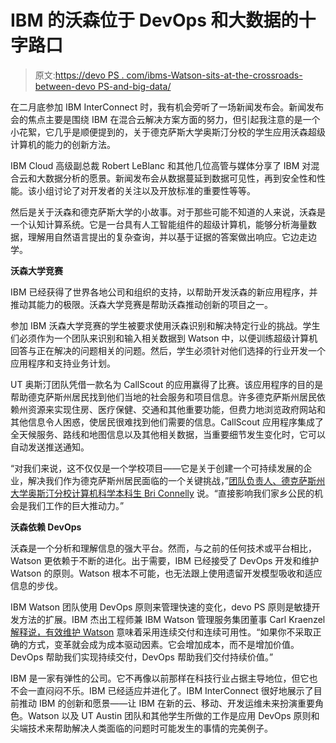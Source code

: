 # IBM 的沃森位于 DevOps 和大数据的十字路口

> 原文:[https://devo PS . com/ibms-Watson-sits-at-the-crossroads-between-devo PS-and-big-data/](https://devops.com/ibms-watson-sits-at-the-crossroads-between-devops-and-big-data/)

在二月底参加 IBM InterConnect 时，我有机会旁听了一场新闻发布会。新闻发布会的焦点主要是围绕 IBM 在混合云解决方案方面的努力，但引起我注意的是一个小花絮，它几乎是顺便提到的，关于德克萨斯大学奥斯汀分校的学生应用沃森超级计算机的能力的创新方法。

IBM Cloud 高级副总裁 Robert LeBlanc 和其他几位高管与媒体分享了 IBM 对混合云和大数据分析的愿景。新闻发布会从数据蔓延到数据可见性，再到安全性和性能。该小组讨论了对开发者的关注以及开放标准的重要性等等。

然后是关于沃森和德克萨斯大学的小故事。对于那些可能不知道的人来说，沃森是一个认知计算系统。它是一台具有人工智能组件的超级计算机，能够分析海量数据，理解用自然语言提出的复杂查询，并以基于证据的答案做出响应。它边走边学。

**沃森大学竞赛**

IBM 已经获得了世界各地公司和组织的支持，以帮助开发沃森的新应用程序，并推动其能力的极限。沃森大学竞赛是帮助沃森推动创新的项目之一。

参加 IBM 沃森大学竞赛的学生被要求使用沃森识别和解决特定行业的挑战。学生们必须作为一个团队来识别和输入相关数据到 Watson 中，以便训练超级计算机回答与正在解决的问题相关的问题。然后，学生必须针对他们选择的行业开发一个应用程序和支持业务计划。

UT 奥斯汀团队凭借一款名为 CallScout 的应用赢得了比赛。该应用程序的目的是帮助德克萨斯州居民找到他们当地的社会服务和项目信息。许多德克萨斯州居民依赖州资源来实现住房、医疗保健、交通和其他重要功能，但费力地浏览政府网站和其他信息令人困惑，使居民很难找到他们需要的信息。CallScout 应用程序集成了全天候服务、路线和地图信息以及其他相关数据，当重要细节发生变化时，它可以自动发送推送通知。

“对我们来说，这不仅仅是一个学校项目——它是关于创建一个可持续发展的企业，解决我们作为德克萨斯州居民面临的一个关键挑战，”[团队负责人、德克萨斯州大学奥斯汀分校计算机科学本科生 Bri Connelly](https://www-03.ibm.com/press/us/en/pressrelease/45861.wss) 说。“直接影响我们家乡公民的机会是我们工作的巨大推动力。”

**沃森依赖 DevOps**

沃森是一个分析和理解信息的强大平台。然而，与之前的任何技术或平台相比，Watson 更依赖于不断的进化。出于需要，IBM 已经接受了 DevOps 开发和维护 Watson 的原则。Watson 根本不可能，也无法跟上使用遗留开发模型吸收和适应信息的步伐。

IBM Watson 团队使用 DevOps 原则来管理快速的变化，devo PS 原则是敏捷开发方法的扩展。IBM 杰出工程师兼 IBM Watson 管理服务集团董事 Carl Kraenzel[解释说，有效维护 Watson](https://www-01.ibm.com/common/ssi/cgi-bin/ssialias?subtype=AB&infotype=PM&appname=SWGE_RA_RA_USEN&htmlfid=RAC14307USEN&attachment=RAC14307USEN.PDF#loaded) 意味着采用连续交付和连续可用性。“如果你不采取正确的方式，变革就会成为成本驱动因素。它会增加成本，而不是增加价值。DevOps 帮助我们实现持续交付，DevOps 帮助我们交付持续价值。”

IBM 是一家有弹性的公司。它不再像以前那样在科技行业占据主导地位，但它也不会一直闷闷不乐。IBM 已经适应并进化了。IBM InterConnect 很好地展示了目前推动 IBM 的创新和愿景——让 IBM 在新的云、移动、开发运维未来扮演重要角色。Watson 以及 UT Austin 团队和其他学生所做的工作是应用 DevOps 原则和尖端技术来帮助解决人类面临的问题时可能发生的事情的完美例子。
